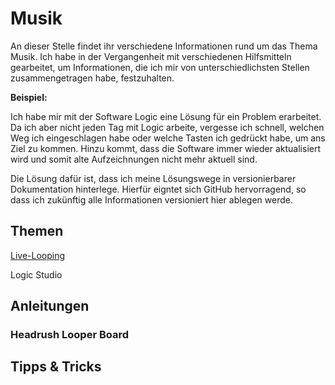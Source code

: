 # Musik

An dieser Stelle findet ihr verschiedene Informationen rund um das Thema Musik. 
Ich habe in der Vergangenheit mit verschiedenen Hilfsmitteln gearbeitet, um Informationen, die ich mir von 
unterschiedlichsten Stellen zusammengetragen habe, festzuhalten. 

**Beispiel:**

Ich habe mir mit der Software Logic eine Lösung für ein Problem erarbeitet. Da ich aber nicht jeden Tag mit Logic arbeite,
vergesse ich schnell, welchen Weg ich eingeschlagen habe oder welche Tasten ich gedrückt habe, um ans Ziel zu kommen.
Hinzu kommt, dass die Software immer wieder aktualisiert wird und somit alte Aufzeichnungen nicht mehr aktuell sind.

Die Lösung dafür ist, dass ich meine Lösungswege in versionierbarer Dokumentation hinterlege. Hierfür eigntet sich GitHub 
hervorragend, so dass ich zukünftig alle Informationen versioniert hier ablegen werde.

## Themen
[Live-Looping](./livelooping.md)

Logic Studio

## Anleitungen

### Headrush Looper Board

## Tipps & Tricks
